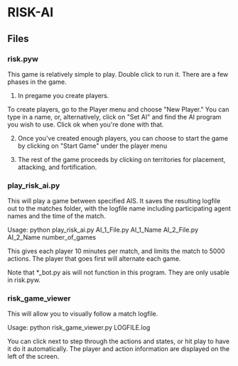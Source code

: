 # RISK-AI
## Files
### risk.pyw

This game is relatively simple to play. Double click to run it. There are a few phases in the game.
1.  In pregame you create players.

To create players, go to the Player menu and choose "New Player." You can type in a name, or, alternatively, click on "Set AI" and find the AI program you wish to use. Click ok when you're done with that.

2.  Once you've created enough players, you can choose to start the game by clicking on "Start Game" under the player menu

3.  The rest of the game proceeds by clicking on territories for placement, attacking, and fortification.

### play_risk_ai.py

This will play a game between specified AIS. It saves the resulting logfile out to the matches folder, with the logfile name including participating agent names and the time of the match.

Usage: python play_risk_ai.py AI_1_File.py AI_1_Name AI_2_File.py AI_2_Name number_of_games

This gives each player 10 minutes per match, and limits the match to 5000 actions.  The player that goes first will alternate each game.

Note that *_bot.py ais will not function in this program.  They are only usable in risk.pyw.

### risk_game_viewer

This will allow you to visually follow a match logfile.

Usage: python risk_game_viewer.py LOGFILE.log

You can click next to step through the actions and states, or hit play to have it do it automatically.  The player and action information are displayed on the left of the screen.